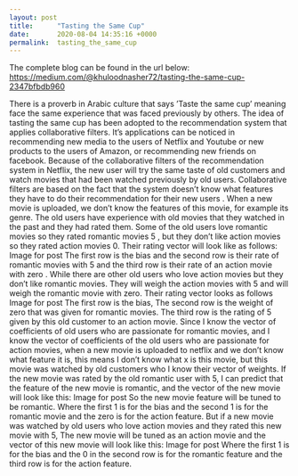 ```yaml
---
layout: post
title:      "Tasting the Same Cup"
date:       2020-08-04 14:35:16 +0000
permalink:  tasting_the_same_cup
---
```



The complete blog can be found in the url below:
https://medium.com/@khuloodnasher72/tasting-the-same-cup-2347bfbdb960


There is a proverb in Arabic culture that says ’Taste the same cup’ meaning face the same experience that was faced previously by others. The idea of tasting the same cup has been adopted to the recommendation system that applies collaborative filters. It’s applications can be noticed in recommending new media to the users of Netflix and Youtube or new products to the users of Amazon, or recommending new friends on facebook.
Because of the collaborative filters of the recommendation system in Netflix, the new user will try the same taste of old customers and watch movies that had been watched previously by old users.
Collaborative filters are based on the fact that the system doesn’t know what features they have to do their recommendation for their new users .
When a new movie is uploaded, we don’t know the features of this movie, for example its genre. The old users have experience with old movies that they watched in the past and they had rated them. Some of the old users love romantic movies so they rated romantic movies 5 , but they don’t like action movies so they rated action movies 0. Their rating vector will look like as follows:
Image for post
The first row is the bias and the second row is their rate of romantic movies with 5 and the third row is their rate of an action movie with zero .
While there are other old users who love action movies but they don’t like romantic movies. They will weigh the action movies with 5 and will weigh the romantic movie with zero. Their rating vector looks as follows
Image for post
The first row is the bias, The second row is the weight of zero that was given for romantic movies. The third row is the rating of 5 given by this old customer to an action movie.
Since I know the vector of coefficients of old users who are passionate for romantic movies, and I know the vector of coefficients of the old users who are passionate for action movies, when a new movie is uploaded to netflix and we don’t know what feature it is, this means I don’t know what x is this movie, but this movie was watched by old customers who I know their vector of weights. If the new movie was rated by the old romantic user with 5, I can predict that the feature of the new movie is romantic, and the vector of the new movie will look like this:
Image for post
So the new movie feature will be tuned to be romantic. Where the first 1 is for the bias and the second 1 is for the romantic movie and the zero is for the action feature.
But if a new movie was watched by old users who love action movies and they rated this new movie with 5, The new movie will be tuned as an action movie and the vector of this new movie will look like this:
Image for post
Where the first 1 is for the bias and the 0 in the second row is for the romantic feature and the third row is for the action feature.
